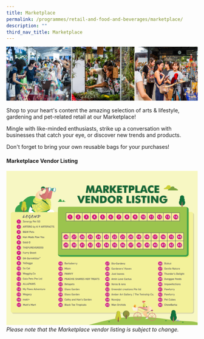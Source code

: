 ```yaml
---
title: Marketplace
permalink: /programmes/retail-and-food-and-beverages/marketplace/
description: ""
third_nav_title: Marketplace
---
```

![](/images/marketplace%20montage.png)

Shop to your heart's content the amazing selection of arts & lifestyle, gardening and pet-related retail at our Marketplace!

Mingle with like-minded enthusiasts, strike up a conversation with businesses that catch your eye, or discover new trends and products.

Don't forget to bring your own reusable bags for your purchases!

#### Marketplace Vendor Listing
![](/images/pf%202023%20marketplace%20vendor%20listing.jpg)
*Please note that the Marketplace vendor listing is subject to change.*